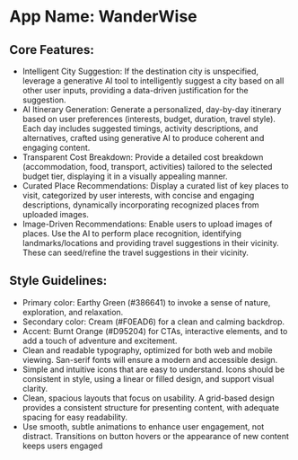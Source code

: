 # **App Name**: WanderWise

## Core Features:

- Intelligent City Suggestion: If the destination city is unspecified, leverage a generative AI tool to intelligently suggest a city based on all other user inputs, providing a data-driven justification for the suggestion.
- AI Itinerary Generation: Generate a personalized, day-by-day itinerary based on user preferences (interests, budget, duration, travel style). Each day includes suggested timings, activity descriptions, and alternatives, crafted using generative AI to produce coherent and engaging content.
- Transparent Cost Breakdown: Provide a detailed cost breakdown (accommodation, food, transport, activities) tailored to the selected budget tier, displaying it in a visually appealing manner.
- Curated Place Recommendations: Display a curated list of key places to visit, categorized by user interests, with concise and engaging descriptions, dynamically incorporating recognized places from uploaded images.
- Image-Driven Recommendations: Enable users to upload images of places. Use the AI to perform place recognition, identifying landmarks/locations and providing travel suggestions in their vicinity.  These can seed/refine the travel suggestions in their vicinity.

## Style Guidelines:

- Primary color: Earthy Green (#386641) to invoke a sense of nature, exploration, and relaxation.
- Secondary color: Cream (#F0EAD6) for a clean and calming backdrop.
- Accent: Burnt Orange (#D95204) for CTAs, interactive elements, and to add a touch of adventure and excitement.
- Clean and readable typography, optimized for both web and mobile viewing. San-serif fonts will ensure a modern and accessible design.
- Simple and intuitive icons that are easy to understand. Icons should be consistent in style, using a linear or filled design, and support visual clarity.
- Clean, spacious layouts that focus on usability. A grid-based design provides a consistent structure for presenting content, with adequate spacing for easy readability.
- Use smooth, subtle animations to enhance user engagement, not distract. Transitions on button hovers or the appearance of new content keeps users engaged